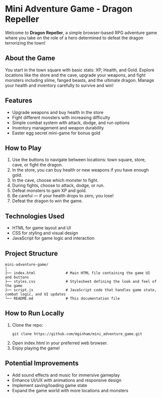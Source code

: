 # Mini Adventure Game - Dragon Repeller
Welcome to **Dragon Repeller**, a simple browser-based RPG adventure game where you take on the role of a hero determined to defeat the dragon terrorizing the town!

## About the Game
You start in the town square with basic stats: XP, Health, and Gold. Explore locations like the store and the cave, upgrade your weapons, and fight monsters including slime, fanged beasts, and the ultimate dragon. Manage your health and inventory carefully to survive and win!

## Features
- Upgrade weapons and buy health in the store
- Fight different monsters with increasing difficulty
- Simple combat system with attack, dodge, and run options
- Inventory management and weapon durability
- Easter egg secret mini-game for bonus gold

## How to Play
1. Use the buttons to navigate between locations: town square, store, cave, or fight the dragon.
2. In the store, you can buy health or new weapons if you have enough gold.
3. In the cave, choose which monster to fight.
4. During fights, choose to attack, dodge, or run.
5. Defeat monsters to gain XP and gold.
6. Be careful — if your health drops to zero, you lose!
7. Defeat the dragon to win the game.

## Technologies Used
- HTML for game layout and UI
- CSS for styling and visual design
- JavaScript for game logic and interaction

## Project Structure
```
mini-adventure-game/
│
├── index.html              # Main HTML file containing the game UI and buttons
├── styles.css              # Stylesheet defining the look and feel of the game
├── script.js               # JavaScript code that handles game state, combat logic, and UI updates
└── README.md               # This documentation file
```

## How to Run Locally
1. Clone the repo:
   ```
   git clone https://github.com/mginham/mini_adventure_game.git
   ```
2. Open index.html in your preferred web browser.
3. Enjoy playing the game!

## Potential Improvements
- Add sound effects and music for immersive gameplay
- Enhance UI/UX with animations and responsive design
- Implement saving/loading game state
- Expand the game world with more locations and monsters
